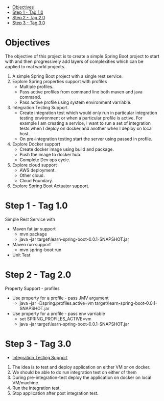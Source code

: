 - [Objectives](#)
- [Step 1 - Tag 1.0](#)
- [Step 2 - Tag 2.0](#)
- [Step 3 - Tag 3.0](#)

# Objectives

The objective of this project is to create a simple Spring Boot project to start with and then progressively add layers of complexities which can be applied to real world projects. 

1. A simple Spring Boot project with a single rest service. 
2. Explore Spring properties support with profiles
  	* Multiple profiles. 
 	* Pass active profiles from command line both maven and java command. 
 	* Pass active profile using system environment varriable. 
3. Integration Testing Support. 
	* Create integration test which would only run in particular integration testing environment or when a particular profile is active. For example I am creating a service, I want to run a set of integration tests when I deploy on docker and another when I deploy on local host.
	* On pre-integration testing start the server using passed in profile. 
4. Explore Docker support
	* Create docker image using build and package. 
	* Push the image to docker hub. 
	* Complete Dev ops cycle. 
5. Explore cloud support
	* AWS deployment. 
	* Other cloud.
	* Cloud Foundary.  
6. Explore Spring Boot Actuator support. 

# Step 1	- Tag 1.0
Simple Rest Service with 
* Maven fat jar support 
	* mvn package
	* java -jar target\learn-spring-boot-0.0.1-SNAPSHOT.jar	
* Maven run support
	* mvn spring-boot:run 
* Unit Test

# Step 2 - Tag 2.0 
Property Support - profiles
* Use property for a profile - pass JMV argument
	* java -jar -Dspring.profiles.active=vm target\learn-spring-boot-0.0.1-SNAPSHOT.jar	
* Use property for a profile - pass env varriable
	* set SPRING_PROFILES_ACTIVE=vm
	* java -jar target\learn-spring-boot-0.0.1-SNAPSHOT.jar	

# Step 3 - Tag 3.0 

- [Integration Testing Support](README/integration-testing-support)

1. The idea is to test and deploy application on either VM or on docker. 
2. We should be able to do run integration test on either of them
3. During pre-integration-test deploy the application on docker on local VM/machine.
4. Run the integration test. 
5. Stop application after post integration test. 
